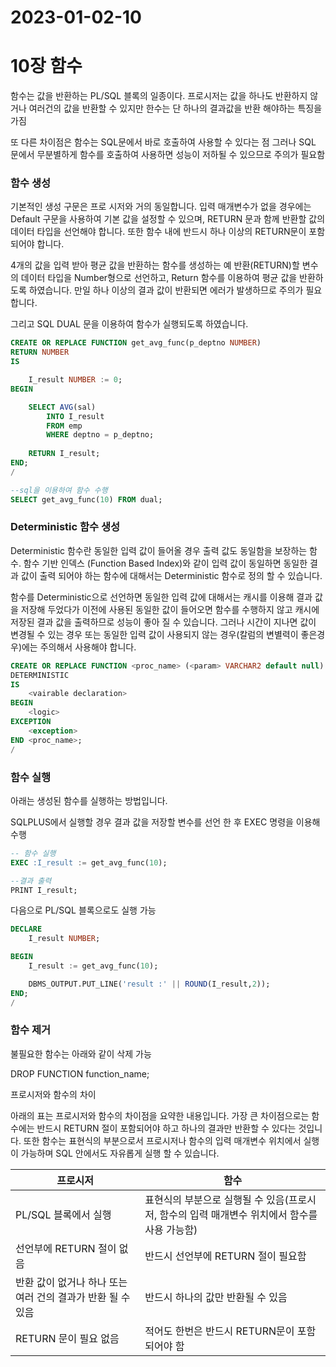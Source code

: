 # 2023-01-02-10

# 10장 함수

함수는 값을 반환하는 PL/SQL 블록의 일종이다. 프로시저는 값을 하나도 반환하지 않거나 여러건의 값을 반환할 수 있지만 한수는 단 하나의 결과값을 반환 해야하는 특징을 가짐

또 다른 차이점은 함수는 SQL문에서 바로 호출하여 사용할 수 있다는 점 그러나 SQL 문에서 무분별하게 함수를 호출하여 사용하면 성능이 저하될 수 있으므로 주의가 필요함

### 함수 생성

기본적인 생성 구문은 프로 시저와 거의 동일합니다. 입력 매개변수가 없을 경우에는 Default 구문을 사용하여 기본 값을 설정할 수 있으며, RETURN 문과 함께 반환할 값의 데이터 타입을 선언해야 합니다. 또한 함수 내에 반드시 하나 이상의 RETURN문이 포함되어야 합니다.

4개의 값을 입력 받아 평균 값을 반환하는 함수를 생성하는 예 반환(RETURN)할 변수의 데이터 타입을 Number형으로 선언하고, Return 함수를 이용하여 평균 값을 반환하도록 하였습니다. 만일 하나 이상의 결과 값이 반환되면 에러가 발생하므로 주의가 필요합니다.

그리고 SQL DUAL 문을 이용하여 함수가 실행되도록 하였습니다.

```sql
CREATE OR REPLACE FUNCTION get_avg_func(p_deptno NUMBER)
RETURN NUMBER
IS

	I_result NUMBER := 0;
BEGIN

	SELECT AVG(sal)
		INTO I_result
		FROM emp
		WHERE deptno = p_deptno;
	
	RETURN I_result;
END;
/

--sql을 이용하여 함수 수행
SELECT get_avg_func(10) FROM dual;
```

 

### Deterministic 함수 생성

Deterministic 함수란 동일한 입력 값이 들어올 경우 출력 값도 동일함을 보장하는 함수. 함수 기반 인덱스 (Function Based Index)와 같이 입력 값이 동일하면 동일한 결과 값이 출력 되어야 하는 함수에 대해서는 Deterministic 함수로 정의 할 수 있습니다.

함수를 Deterministic으로 선언하면 동일한 입력 값에 대해서는 캐시를 이용해 결과 값을 저장해 두었다가 이전에 사용된 동일한 값이 들어오면 함수를 수행하지 않고 캐시에 저장된 결과 값을 출력하므로 성능이 좋아 질 수 있습니다. 그러나 시간이 지나면 값이 변경될 수 있는 경우 또는 동일한 입력 값이 사용되지 않는 경우(칼럼의 변별력이 좋은경우)에는 주의해서 사용해야 합니다.

```sql
CREATE OR REPLACE FUNCTION <proc_name> (<param> VARCHAR2 default null)
DETERMINISTIC
IS
	<vairable declaration>
BEGIN
	<logic>
EXCEPTION
	<exception>
END <proc_name>;
/
```

### 함수 실행

아래는 생성된 함수를 실행하는 방법입니다.

SQLPLUS에서 실행할 경우 결과 값을 저장할 변수를 선언 한 후 EXEC 명령을 이용해 수행

```sql
-- 함수 실행
EXEC :I_result := get_avg_func(10);

--결과 출력
PRINT I_result;
```

다음으로 PL/SQL 블록으로도 실행 가능

```sql
DECLARE
	I_result NUMBER;

BEGIN
	I_result := get_avg_func(10);

	DBMS_OUTPUT.PUT_LINE('result :' || ROUND(I_result,2));
END;
/
```

### 함수 제거

불필요한 함수는 아래와 같이 삭제 가능

DROP FUNCTION function_name;

 프로시저와 함수의 차이

아래의 표는 프로시저와 함수의 차이점을 요약한 내용입니다. 가장 큰 차이점으로는 함수에는 반드시 RETURN 절이 포함되어야 하고 하나의 결과만 반환할 수 있다는 것입니다. 또한 함수는 표현식의 부분으로서 프로시저나 함수의 입력 매개변수 위치에서 실행이 가능하며 SQL 안에서도 자유롭게 실행 할 수 있습니다.

| 프로시저 | 함수 |
| --- | --- |
| PL/SQL 블록에서 실행 | 표현식의 부분으로 실행될 수 있음(프로시저, 함수의 입력 매개변수 위치에서 함수를 사용 가능함) |
| 선언부에 RETURN 절이 없음 | 반드시 선언부에 RETURN 절이 필요함 |
| 반환 값이 없거나 하나 또는 여러 건의 결과가 반환 될 수 있음 | 반드시 하나의 값만 반환될 수 있음 |
| RETURN 문이 필요 없음 | 적어도 한번은 반드시 RETURN문이 포함되어야 함 |